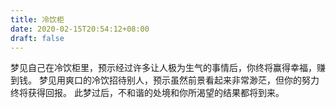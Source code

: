 ```yaml
---
title: 冷饮柜
date: 2020-02-15T20:54:12+08:00
draft: false
---
```


梦见自己在冷饮柜里，预示经过许多让人极为生气的事情后，你终将赢得幸福，赚到钱。
梦见用爽口的冷饮招待别人，预示虽然前景看起来非常渺茫，但你的努力终将获得回报。
此梦过后，不和谐的处境和你所渴望的结果都将到来。
